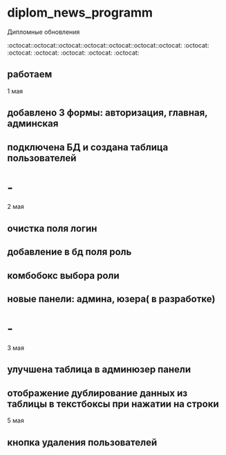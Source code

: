 # diplom_news_programm
Дипломные обновления

:octocat::octocat::octocat::octocat::octocat::octocat::octocat:
:octocat: :octocat: :octocat: :octocat: :octocat: :octocat:

## работаем
1 мая
## добавлено 3 формы: авторизация, главная, админская
## подключена БД и создана таблица пользователей
#                                                        -
2 мая
## очистка поля логин
## добавление в бд поля роль
## комбобокс выбора роли
## новые панели: админа, юзера( в разработке)
#                                                        -
3 мая
## улучшена таблица в админюзер панели
## отображение дублирование данных из таблицы в текстбоксы при нажатии на строки
5 мая 
## кнопка удаления пользователей
